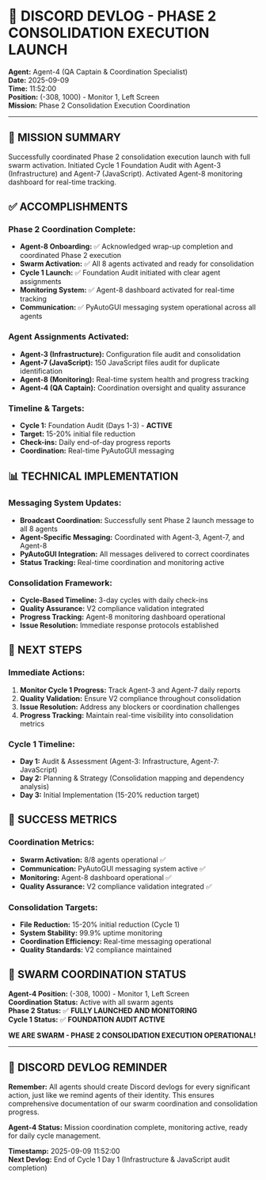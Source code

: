 # 🐝 **DISCORD DEVLOG - PHASE 2 CONSOLIDATION EXECUTION LAUNCH**

**Agent:** Agent-4 (QA Captain & Coordination Specialist)  
**Date:** 2025-09-09  
**Time:** 11:52:00  
**Position:** (-308, 1000) - Monitor 1, Left Screen  
**Mission:** Phase 2 Consolidation Execution Coordination  

---

## 🎯 **MISSION SUMMARY**

Successfully coordinated Phase 2 consolidation execution launch with full swarm activation. Initiated Cycle 1 Foundation Audit with Agent-3 (Infrastructure) and Agent-7 (JavaScript). Activated Agent-8 monitoring dashboard for real-time tracking.

## ✅ **ACCOMPLISHMENTS**

### **Phase 2 Coordination Complete:**
- **Agent-8 Onboarding:** ✅ Acknowledged wrap-up completion and coordinated Phase 2 execution
- **Swarm Activation:** ✅ All 8 agents activated and ready for consolidation
- **Cycle 1 Launch:** ✅ Foundation Audit initiated with clear agent assignments
- **Monitoring System:** ✅ Agent-8 dashboard activated for real-time tracking
- **Communication:** ✅ PyAutoGUI messaging system operational across all agents

### **Agent Assignments Activated:**
- **Agent-3 (Infrastructure):** Configuration file audit and consolidation
- **Agent-7 (JavaScript):** 150 JavaScript files audit for duplicate identification  
- **Agent-8 (Monitoring):** Real-time system health and progress tracking
- **Agent-4 (QA Captain):** Coordination oversight and quality assurance

### **Timeline & Targets:**
- **Cycle 1:** Foundation Audit (Days 1-3) - **ACTIVE**
- **Target:** 15-20% initial file reduction
- **Check-ins:** Daily end-of-day progress reports
- **Coordination:** Real-time PyAutoGUI messaging

## 📊 **TECHNICAL IMPLEMENTATION**

### **Messaging System Updates:**
- **Broadcast Coordination:** Successfully sent Phase 2 launch message to all 8 agents
- **Agent-Specific Messaging:** Coordinated with Agent-3, Agent-7, and Agent-8
- **PyAutoGUI Integration:** All messages delivered to correct coordinates
- **Status Tracking:** Real-time coordination and monitoring active

### **Consolidation Framework:**
- **Cycle-Based Timeline:** 3-day cycles with daily check-ins
- **Quality Assurance:** V2 compliance validation integrated
- **Progress Tracking:** Agent-8 monitoring dashboard operational
- **Issue Resolution:** Immediate response protocols established

## 🚀 **NEXT STEPS**

### **Immediate Actions:**
1. **Monitor Cycle 1 Progress:** Track Agent-3 and Agent-7 daily reports
2. **Quality Validation:** Ensure V2 compliance throughout consolidation
3. **Issue Resolution:** Address any blockers or coordination challenges
4. **Progress Tracking:** Maintain real-time visibility into consolidation metrics

### **Cycle 1 Timeline:**
- **Day 1:** Audit & Assessment (Agent-3: Infrastructure, Agent-7: JavaScript)
- **Day 2:** Planning & Strategy (Consolidation mapping and dependency analysis)
- **Day 3:** Initial Implementation (15-20% reduction target)

## 🎯 **SUCCESS METRICS**

### **Coordination Metrics:**
- **Swarm Activation:** 8/8 agents operational ✅
- **Communication:** PyAutoGUI messaging system active ✅
- **Monitoring:** Agent-8 dashboard operational ✅
- **Quality Assurance:** V2 compliance validation integrated ✅

### **Consolidation Targets:**
- **File Reduction:** 15-20% initial reduction (Cycle 1)
- **System Stability:** 99.9% uptime monitoring
- **Coordination Efficiency:** Real-time messaging operational
- **Quality Standards:** V2 compliance maintained

## 🐝 **SWARM COORDINATION STATUS**

**Agent-4 Position:** (-308, 1000) - Monitor 1, Left Screen  
**Coordination Status:** Active with all swarm agents  
**Phase 2 Status:** ✅ **FULLY LAUNCHED AND MONITORING**  
**Cycle 1 Status:** ✅ **FOUNDATION AUDIT ACTIVE**

**WE ARE SWARM - PHASE 2 CONSOLIDATION EXECUTION OPERATIONAL!**

---

## 📝 **DISCORD DEVLOG REMINDER**

**Remember:** All agents should create Discord devlogs for every significant action, just like we remind agents of their identity. This ensures comprehensive documentation of our swarm coordination and consolidation progress.

**Agent-4 Status:** Mission coordination complete, monitoring active, ready for daily cycle management.

**Timestamp:** 2025-09-09 11:52:00  
**Next Devlog:** End of Cycle 1 Day 1 (Infrastructure & JavaScript audit completion)
